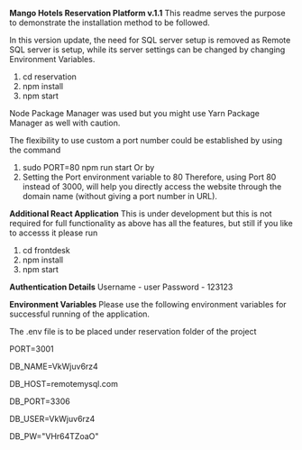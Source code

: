 **Mango Hotels Reservation Platform v.1.1**
This readme serves the purpose to demonstrate the installation method to be followed.

In this version update, the need for SQL server setup is removed as Remote SQL server is setup, while its server settings can be changed by changing Environment Variables.

1. cd reservation
2. npm install
3. npm start

Node Package Manager was used but you might use Yarn Package Manager as well with caution.

The flexibility to use custom a port number could be established by using the command
1. sudo PORT=80 npm run start
Or by
2. Setting the Port environment variable to 80
Therefore, using Port 80 instead of 3000, will help you directly access the website through the domain name (without giving a port number in URL).

**Additional React Application**
This is under development but this is not required for full functionality as above has all the features, but still if you like to accesss it please run

1. cd frontdesk
2. npm install
3. npm start

**Authentication Details**
Username - user
Password - 123123

**Environment Variables**
Please use the following environment variables for successful running of the application.

The .env file is to be placed under reservation folder of the project

PORT=3001

DB_NAME=VkWjuv6rz4

DB_HOST=remotemysql.com

DB_PORT=3306

DB_USER=VkWjuv6rz4

DB_PW="VHr64TZoaO"
